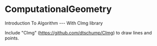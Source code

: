 # ComputationalGeometry
Introduction To Algorithm --- With CImg library


Include "CImg" (https://github.com/dtschump/CImg) to draw lines and points.
